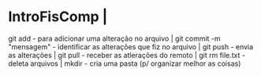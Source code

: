 # IntroFisComp |
git add <arquivo> - para adicionar uma alteração no arquivo |
git commit -m "mensagem" - identificar as alterações que fiz no arquivo |
git push - envia as alterações |
git pull - receber as atlerações do remoto |
git rm file.txt - deleta arquivos |
mkdir <pasta> - cria uma pasta (p/ organizar melhor as coisas)

